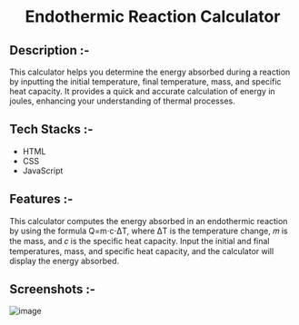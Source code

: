 # <p align="center">Endothermic Reaction Calculator</p>

## Description :-

This calculator helps you determine the energy absorbed during a reaction by inputting the initial temperature, final temperature, mass, and specific heat capacity. It provides a quick and accurate calculation of energy in joules, enhancing your understanding of thermal processes.

## Tech Stacks :-

- HTML
- CSS
- JavaScript

## Features :-

This calculator computes the energy absorbed in an endothermic reaction by using the formula Q=m⋅c⋅ΔT, where ΔT is the temperature change, 𝑚 is the mass, and 𝑐 is the specific heat capacity. Input the initial and final temperatures, mass, and specific heat capacity, and the calculator will display the energy absorbed.

## Screenshots :-

![image](https://github.com/user-attachments/assets/a4bafe94-888a-469c-b464-d4bb0976b87e)
